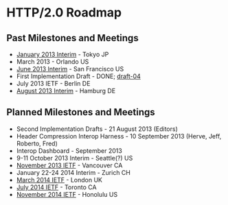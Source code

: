 
# HTTP/2.0 Roadmap


## Past Milestones and Meetings


* [January 2013 Interim](interim-13-01/) - Tokyo JP
* March 2013 - Orlando US
* [June 2013 Interim](interim-13-06/) - San Francisco US
* First Implementation Draft - DONE; [draft-04](http://tools.ietf.org/html/draft-ietf-httpbis-http2-04)
* July 2013 IETF - Berlin DE
* [August 2013 Interim](interim-13-08/) - Hamburg DE

## Planned Milestones and Meetings

* Second Implementation Drafts - 21 August 2013 (Editors)
* Header Compression Interop Harness - 10 September 2013 (Herve, Jeff, Roberto, Fred)
* Interop Dashboard - September 2013
* 9-11 October 2013 Interim - Seattle(?) US 
* [November 2013 IETF](http://www.ietf.org/meeting/upcoming.html) - Vancouver CA
* January 22-24 2014 Interim - Zurich CH
* [March 2014 IETF](http://www.ietf.org/meeting/upcoming.html) - London UK
* [July 2014 IETF](http://www.ietf.org/meeting/upcoming.html) - Toronto CA
* [November 2014 IETF](http://www.ietf.org/meeting/upcoming.html) - Honolulu US

